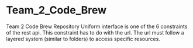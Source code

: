 # Team_2_Code_Brew
Team 2 Code Brew Repository
Uniform interface is one of the 6 constraints of the rest api. This constraint has to do with the url. The url must follow a layered system (similar to folders) to access specific resources.
